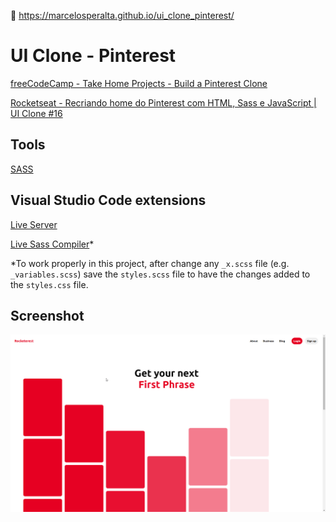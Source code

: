 :link: https://marcelosperalta.github.io/ui_clone_pinterest/

# UI Clone - Pinterest

[freeCodeCamp - Take Home Projects - Build a Pinterest Clone](https://www.freecodecamp.org/learn/coding-interview-prep/take-home-projects/build-a-pinterest-clone)  

[Rocketseat - Recriando home do Pinterest com HTML, Sass e JavaScript | UI Clone #16](https://www.youtube.com/watch?v=XdqD8qi44Cg)  

## Tools

[SASS](https://sass-lang.com/)  

## Visual Studio Code extensions

[Live Server](https://marketplace.visualstudio.com/items?itemName=ritwickdey.LiveServer)  

[Live Sass Compiler](https://marketplace.visualstudio.com/items?itemName=ritwickdey.live-sass)*  

*To work properly in this project, after change any ```_x.scss``` file (e.g. ```_variables.scss```) save the ```styles.scss``` file to have the changes added to the ```styles.css``` file.  

## Screenshot

![screenshot](./readme/screenshot.gif)